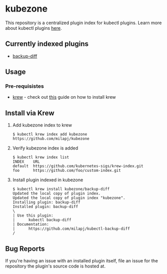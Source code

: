 # kubezone

This repository is a centralized plugin index for kubectl plugins. Learn more about kubectl plugins [here](https://kubernetes.io/docs/tasks/extend-kubectl/kubectl-plugins/).

## Currently indexed plugins
* [backup-diff](https://github.com/milapj/kubectl-backup-diff)


## Usage

### Pre-requisistes
* [krew](https://krew.sigs.k8s.io/) - check out [this](https://krew.sigs.k8s.io/docs/user-guide/setup/install/) guide on how to install krew

## Install via Krew

1. Add kubezone index to krew
    ```console
    $ kubectl krew index add kubezone https://github.com/milapj/kubezone
    ```
1. Verify kubezone index is added
    ```console
    $ kubectl krew index list
    INDEX    URL
    default  https://github.com/kubernetes-sigs/krew-index.git
    foo      https://github.com/foo/custom-index.git
    ```
1. Install plugin indexed in kubezone
    ```console
    $ kubectl krew install kubezone/backup-diff
    Updated the local copy of plugin index.
    Updated the local copy of plugin index "kubezone".
    Installing plugin: backup-diff
    Installed plugin: backup-diff
    \
    | Use this plugin:
    |      kubectl backup-diff
    | Documentation:
    |      https://github.com/milapj/kubectl-backup-diff
    /
    ```

## Bug Reports

If you're having an issue with an installed plugin itself, file an issue for the repository the plugin's source code is hosted at.

